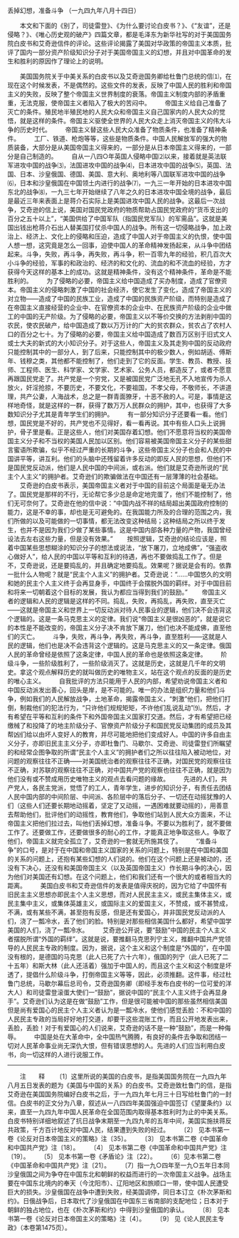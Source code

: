 丢掉幻想，准备斗争
（一九四九年八月十四日）

　　本文和下面的《别了，司徒雷登》、《为什么要讨论白皮书？》、《“友谊”，还是侵略？》、《唯心历史观的破产》四篇文章，都是毛泽东为新华社写的对于美国国务院白皮书和艾奇逊信件的评论。这些评论揭露了美国对华政策的帝国主义本质，批评了国内一部分资产阶级知识分子对于美国帝国主义的幻想，并且对中国革命的发生和胜利的原因作了理论上的说明。 

　　美国国务院关于中美关系的白皮书以及艾奇逊国务卿给杜鲁门总统的信⑴，在现在这个时候发表，不是偶然的。这些文件的发表，反映了中国人民的胜利和帝国主义的失败，反映了整个帝国主义世界制度的衰落。帝国主义制度内部的矛盾重重，无法克服，使帝国主义者陷入了极大的苦闷中。 
　　帝国主义给自己准备了灭亡的条件。殖民地半殖民地的人民大众和帝国主义自己国家内的人民大众的觉悟，就是这样的条件。帝国主义驱使全世界的人民大众走上消灭帝国主义的伟大斗争的历史时代。 
　　帝国主义替这些人民大众准备了物质条件，也准备了精神条件。 
　　工厂、铁道、枪炮等等，这些是物质条件。中国人民解放军的强大的物质装备，大部分是从美国帝国主义得来的，一部分是从日本帝国主义得来的，一部分是自己制造的。 
　　自从一八四○年英国人侵略中国⑵以来，接着就是英法联军进攻中国的战争⑶，法国进攻中国的战争⑷，日本进攻中国的战争⑸，英国、法国、日本、沙皇俄国、德国、美国、意大利、奥地利等八国联军进攻中国的战争⑹，日本和沙皇俄国在中国领土内进行的战争⑺，一九三一年开始的日本进攻中国东北的战争⑻，一九三七年开始继续了八年之久的日本进攻中国全境的战争，最后是最近三年来表面上是蒋介石实际上是美国进攻中国人民的战争。这最后一次战争，艾奇逊的信上说，美国对国民党政府的物质帮助占国民党政府的“货币支出的百分之五十以上”，“美国供给了中国军队（指国民党军队）的军需品”。这就是美国出钱出枪蒋介石出人替美国打仗杀中国人的战争。所有这一切侵略战争，加上政治上、经济上、文化上的侵略和压迫，造成了中国人对于帝国主义的仇恨，使中国人想一想，这究竟是怎么一回事，迫使中国人的革命精神发扬起来，从斗争中团结起来。斗争，失败，再斗争，再失败，再斗争，积一百零九年的经验，积几百次大小斗争的经验，军事的和政治的、经济的和文化的、流血的和不流血的经验，方才获得今天这样的基本上的成功。这就是精神条件，没有这个精神条件，革命是不能胜利的。 
　　为了侵略的必要，帝国主义给中国造成了买办制度，造成了官僚资本。帝国主义的侵略刺激了中国的社会经济，使它发生了变化，造成了帝国主义的对立物——造成了中国的民族工业，造成了中国的民族资产阶级，而特别是造成了在帝国主义直接经营的企业中、在官僚资本的企业中、在民族资产阶级的企业中做工的中国的无产阶级。为了侵略的必要，帝国主义以不等价交换的方法剥削中国的农民，使农民破产，给中国造成了数以万万计的广大的贫农群众，贫农占了农村人口的百分之七十。为了侵略的必要，帝国主义给中国造成了数百万区别于旧式文人或士大夫的新式的大小知识分子。对于这些人，帝国主义及其走狗中国的反动政府只能控制其中的一部分人，到了后来，只能控制其中的极少数人，例如胡适、傅斯年、钱穆之类，其他都不能控制了，他们走到了它的反面。学生、教员、教授、技师、工程师、医生、科学家、文学家、艺术家、公务人员，都造反了，或者不愿意再跟国民党走了。共产党是一个穷党，又是被国民党广泛地无孔不入地宣传为杀人放火，奸淫抢掠，不要历史，不要文化，不要祖国，不孝父母，不敬师长，不讲道理，共产公妻，人海战术，总之是一群青面獠牙，十恶不赦的人。可是，事情是这样地奇怪，就是这样的一群，获得了数万万人民群众的拥护，其中，也获得了大多数知识分子尤其是青年学生们的拥护。 
　　有一部分知识分子还要看一看。他们想，国民党是不好的，共产党也不见得好，看一看再说。其中有些人口头上说拥护，骨子里是看。正是这些人，他们对美国存着幻想。他们不愿意将当权的美国帝国主义分子和不当权的美国人民加以区别。他们容易被美国帝国主义分子的某些甜言蜜语所欺骗，似乎不经过严重的长期的斗争，这些帝国主义分子也会和人民的中国讲平等，讲互利。他们的头脑中还残留着许多反动的即反人民的思想，但他们不是国民党反动派，他们是人民中国的中间派，或右派。他们就是艾奇逊所说的“民主个人主义”的拥护者。艾奇逊们的欺骗做法在中国还有一层薄薄的社会基础。 
　　艾奇逊的白皮书表示，美国帝国主义者对于中国的目前这个局面是毫无办法了。国民党是那样的不行，无论帮它多少总是命定地完蛋了，他们不能控制了，他们无可奈何了。艾奇逊在他的信中说：“中国内战不祥的结局超出美国政府控制的能力，这是不幸的事，却也是无可避免的。在我国能力所及的合理的范围之内，我们所做的以及可能做的一切事情，都无法改变这种结局；这种结局之所以终于发生，也并不是因为我们少做了某些事情。这是中国内部各种力量的产物，我国曾经设法去左右这些力量，但是没有效果。” 
　　按照逻辑，艾奇逊的结论应该是，照着中国某些思想糊涂的知识分子的想法或说法，“放下屠刀，立地成佛”，“强盗收心做好人”，给人民的中国以平等和互利的待遇，再也不要做捣乱工作了。但是不，艾奇逊说，还是要捣乱的，并且确定地要捣乱。效果呢？据说是会有的。依靠一批什么人物呢？就是“民主个人主义”的拥护者。艾奇逊说：“……中国悠久的文明和她的民主个人主义终于会再显身手，中国终于会摆脱外国的羁绊。对于中国目前和将来一切朝着这个目标的发展，我认为都应当得到我们的鼓励。” 
　　帝国主义者的逻辑和人民的逻辑是这样的不同。捣乱，失败，再捣乱，再失败，直至灭亡——这就是帝国主义和世界上一切反动派对待人民事业的逻辑，他们决不会违背这个逻辑的。这是一条马克思主义的定律。我们说“帝国主义是很凶恶的”，就是说它的本性是不能改变的，帝国主义分子决不肯放下屠刀，他们也决不能成佛，直至他们的灭亡。 
　　斗争，失败，再斗争，再失败，再斗争，直至胜利——这就是人民的逻辑，他们也是决不会违背这个逻辑的。这是马克思主义的又一条定律。俄国人民的革命曾经是依照了这条定律，中国人民的革命也是依照这条定律。 
　　阶级斗争，一些阶级胜利了，一些阶级消灭了。这就是历史，这就是几千年的文明史。拿这个观点解释历史的就叫做历史的唯物主义，站在这个观点的反面的是历史的唯心主义。 
　　自我批评的方法只能用于人民的内部，希望劝说帝国主义者和中国反动派发出善心，回头是岸，是不可能的。唯一的办法是组织力量和他们斗争，例如我们的人民解放战争，土地革命，揭露帝国主义，“刺激”他们，把他们打倒，制裁他们的犯法行为，“只许他们规规矩矩，不许他们乱说乱动”⑼。然后，才有希望在平等和互利的条件下和外国帝国主义国家打交道。然后，才有希望把已经缴械了和投降了的地主阶级分子、官僚资产阶级分子和国民党反动集团的成员及其帮凶们给以由坏人变好人的教育，并尽可能地把他们变成好人。中国的许多自由主义分子，亦即旧民主主义分子，亦即杜鲁门、马歇尔、艾奇逊、司徒雷登们所瞩望的和经常企图争取的所谓“民主个人主义”的拥护者们之所以往往陷入被动地位，对问题的观察往往不正确——对美国统治者的观察往往不正确，对国民党的观察往往不正确，对苏联的观察往往不正确，对中国共产党的观察也往往不正确，就是因为他们没有或不赞成用历史唯物主义的观点去看问题的缘故。 
　　先进的人们，共产党人，各民主党派，觉悟了的工人，青年学生，进步的知识分子，有责任去团结人民中国内部的中间阶层、中间派、各阶层中的落后分子、一切还在动摇犹豫的人们（这些人们还要长期地动摇着，坚定了又动摇，一遇困难就要动摇的），用善意去帮助他们，批评他们的动摇性，教育他们，争取他们站到人民大众方面来，不让帝国主义把他们拉过去，叫他们丢掉幻想，准备斗争。不要以为胜利了，就不要做工作了。还要做工作，还要做很多的耐心的工作，才能真正地争取这些人。争取了他们，帝国主义就完全孤立了，艾奇逊的一套就无所施其伎了。 
　　“准备斗争”的口号，是对于在中国和帝国主义国家的关系的问题上，特别是在中国和美国的关系的问题上，还抱有某些幻想的人们说的。他们在这个问题上还是被动的，还没有下决心，还没有和美国帝国主义（以及英国帝国主义）作长期斗争的决心，因为他们对美国还有幻想。在这个问题上，他们和我们还有一个很大的或者相当大的距离。 
　　美国白皮书和艾奇逊信件的发表是值得庆祝的，因为它给了中国怀有旧民主主义思想亦即民主个人主义思想，而对人民民主主义，或民主集体主义，或民主集中主义，或集体英雄主义，或国际主义的爱国主义，不赞成，或不甚赞成，不满，或有某些不满，甚至抱有反感，但是还有爱国心，并非国民党反动派的人们，浇了一瓢冷水，丢了他们的脸。特别是对那些相信美国什么都好，希望中国学美国的人们，浇了一瓢冷水。 
　　艾奇逊公开说，要“鼓励”中国的民主个人主义者摆脱所谓“外国的羁绊”。这就是说，要推翻马克思列宁主义，推翻中国共产党领导的人民民主专政的制度。因为，据说，这个主义和这个制度是“外国的”，在中国没有根的，是德国的马克思（此人已死了六十六年），俄国的列宁（此人已死了二十五年）和斯大林（此人还活着）强加于中国人的，而且这个主义和这个制度是坏透了，提倡什么阶级斗争，打倒帝国主义等等，因此，必须推翻。这件事，经过杜鲁门总统，马歇尔幕后总司令，艾奇逊国务卿（即经手发布白皮书的一位可爱的洋大人）和司徒雷登滚蛋大使们一“鼓励”，据说中国的“民主个人主义终于会再显身手”。艾奇逊们认为这是在做“鼓励”工作，但是很可能被中国的那些虽然相信美国但是尚有爱国心的民主个人主义者认为是一瓢冷水，使他们感觉丢脸：不和中国的人民民主专政的当局好好地打交道，却要干这些混账工作，而且公开地发表出来，丢脸，丢脸！对于有爱国心的人们说来，艾奇逊的话不是一种“鼓励”，而是一种侮辱。 
　　中国是处在大革命中，全中国热气腾腾，有良好的条件去争取和团结一切对人民革命事业尚无深仇大恨，但有错误思想的人。先进的人们应当利用白皮书，向一切这样的人进行说服工作。 


------------------
　　注　　释 
　　〔1〕这里所说的美国的白皮书，是指美国国务院在一九四九年八月五日发表的题为《美国与中国的关系》的白皮书。艾奇逊致杜鲁门的信，是指艾奇逊在美国国务院编好白皮书之后，于一九四九年七月三十日写给杜鲁门的一封信。白皮书的正文分为八章，叙述从一八四四年美国强迫中国签订《望厦条约》以来，直至一九四九年中国人民革命在全国范围内取得基本胜利时为止的中美关系。白皮书特别详细地叙述了抗日战争末期至一九四九年的五年中间，美国实施扶蒋反共政策，千方百计地反对中国人民，结果遭到失败的经过。 
　　〔2〕 见本书第一卷《论反对日本帝国主义的策略》注〔35〕。 
　　〔3〕 见本书第二卷《中国革命和中国共产党》注〔18〕。 
　　〔4〕 见本书第二卷《中国革命和中国共产党》注〔19〕。 
　　〔5〕 见本书第一卷《矛盾论》注〔22〕。 
　　〔6〕见本书第二卷《中国革命和中国共产党》注〔21〕。 
　　〔7〕指一九○四年至一九○五年日本同沙皇俄国之间为争夺在中国东北和朝鲜的权益而进行的一次帝国主义战争。战场主要在中国东北境内的奉天（今沈阳市）、辽阳地区和旅顺口一带，使中国人民遭受巨大的损失。沙皇俄国在战争中遭到失败，经美国调停，同日本订立《朴次茅斯和约》。日俄战争后，日本取代了沙皇俄国在中国东三省南部的支配地位；日本对于朝鲜的独占地位，也在《朴次茅斯和约》中得到沙皇俄国的承认。 
　　〔8〕 见本书第一卷《论反对日本帝国主义的策略》注〔4〕。 
　　〔9〕 见《论人民民主专政》（本卷第1475页）。 
